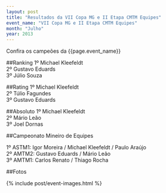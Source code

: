```yaml
---
layout: post
title: "Resultados da VII Copa MG e II Etapa CMTM Equipes"
event_name: "VII Copa MG e II Etapa CMTM Equipes"
month: "Julho"
year: 2013
---
```


Confira os campeões da {{page.event_name}}

<!-- more -->

##Ranking
1º Michael Kleefeldt<br/>
2º Gustavo Eduards<br/>
3º Júlio Souza

##Rating
1º Michael Kleefeldt<br/>
2º Túlio Fagundes<br/>
3º Gustavo Eduards

##Absoluto
1º Michael Kleefeldt<br/>
2º Mário Leão<br/>
3º Joel Dornas

##Campeonato Mineiro de Equipes

1º ASTM1: Igor Moreira / Michael Kleefeldt / Paulo Araújo<br/>
2º AMTM2: Gustavo Eduards / Mário Leão<br/>
3º AMTM1: Carlos Renato / Thiago Rocha

##Fotos

{% include post/event-images.html %}

